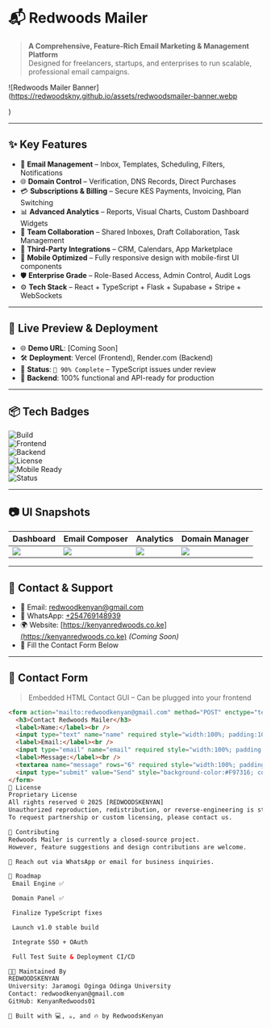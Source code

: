 # 📬 Redwoods Mailer

> **A Comprehensive, Feature-Rich Email Marketing & Management Platform**  
> Designed for freelancers, startups, and enterprises to run scalable, professional email campaigns.

![Redwoods Mailer Banner](https://redwoodskny.github.io/assets/redwoodsmailer-banner.webp

)

---

## ✨ Key Features

- 📧 **Email Management** – Inbox, Templates, Scheduling, Filters, Notifications  
- 🌐 **Domain Control** – Verification, DNS Records, Direct Purchases  
- 💳 **Subscriptions & Billing** – Secure KES Payments, Invoicing, Plan Switching  
- 📊 **Advanced Analytics** – Reports, Visual Charts, Custom Dashboard Widgets  
- 🤝 **Team Collaboration** – Shared Inboxes, Draft Collaboration, Task Management  
- 🔌 **Third-Party Integrations** – CRM, Calendars, App Marketplace  
- 📱 **Mobile Optimized** – Fully responsive design with mobile-first UI components  
- 🛡️ **Enterprise Grade** – Role-Based Access, Admin Control, Audit Logs  
- ⚙️ **Tech Stack** – React + TypeScript + Flask + Supabase + Stripe + WebSockets

---

## 🚀 Live Preview & Deployment

- 🌐 **Demo URL**: [Coming Soon]  
- 🛠️ **Deployment**: Vercel (Frontend), Render.com (Backend)  
- 🧪 **Status**: `🚧 90% Complete` – TypeScript issues under review  
- 🔐 **Backend**: 100% functional and API-ready for production  

---

## 📦 Tech Badges

![Build](https://img.shields.io/badge/build-passing-brightgreen)  
![Frontend](https://img.shields.io/badge/frontend-React%20%2B%20TypeScript-blue)  
![Backend](https://img.shields.io/badge/backend-Flask%20%2B%20SQLAlchemy-yellow)  
![License](https://img.shields.io/badge/license-Proprietary-red)  
![Mobile Ready](https://img.shields.io/badge/mobile-optimized-success)  
![Status](https://img.shields.io/badge/status-85%25%20Complete-orange)

---

## 📷 UI Snapshots

| Dashboard | Email Composer | Analytics | Domain Manager |
|----------|----------------|-----------|----------------|
| ![](https://yourdomain.com/screens/dashboard.png) | ![](https://yourdomain.com/screens/compose.png) | ![](https://yourdomain.com/screens/analytics.png) | ![](https://yourdomain.com/screens/domains.png) |

---

## 📇 Contact & Support

- 📨 Email: [redwoodkenyan@gmail.com](mailto:redwoodkenyan@gmail.com)  
- 💬 WhatsApp: [+254769148939](https://wa.me/254769148939)  
- 🌍 Website: [https://kenyanredwoods.co.ke](https://kenyanredwoods.co.ke) *(Coming Soon)*  
- 📝 Fill the Contact Form Below

---

## 📮 Contact Form

> Embedded HTML Contact GUI – Can be plugged into your frontend

```html
<form action="mailto:redwoodkenyan@gmail.com" method="POST" enctype="text/plain" style="max-width: 500px; font-family: sans-serif;">
  <h3>Contact Redwoods Mailer</h3>
  <label>Name:</label><br />
  <input type="text" name="name" required style="width:100%; padding:10px; margin:5px 0;" /><br />
  <label>Email:</label><br />
  <input type="email" name="email" required style="width:100%; padding:10px; margin:5px 0;" /><br />
  <label>Message:</label><br />
  <textarea name="message" rows="6" required style="width:100%; padding:10px;"></textarea><br />
  <input type="submit" value="Send" style="background-color:#F97316; color:white; padding:10px 20px; border:none; border-radius:5px;" />
</form>
📘 License
Proprietary License
All rights reserved © 2025 [REDWOODSKENYAN]
Unauthorized reproduction, redistribution, or reverse-engineering is strictly prohibited.
To request partnership or custom licensing, please contact us.

🤝 Contributing
Redwoods Mailer is currently a closed-source project.
However, feature suggestions and design contributions are welcome.

📨 Reach out via WhatsApp or email for business inquiries.

🧭 Roadmap
 Email Engine ✅

 Domain Panel ✅

 Finalize TypeScript fixes

 Launch v1.0 stable build

 Integrate SSO + OAuth

 Full Test Suite & Deployment CI/CD

👨‍💻 Maintained By
REDWOODSKENYAN
University: Jaramogi Oginga Odinga University
Contact: redwoodkenyan@gmail.com
GitHub: KenyanRedwoods01

📌 Built with 💻, ☕, and 🔥 by RedwoodsKenyan
